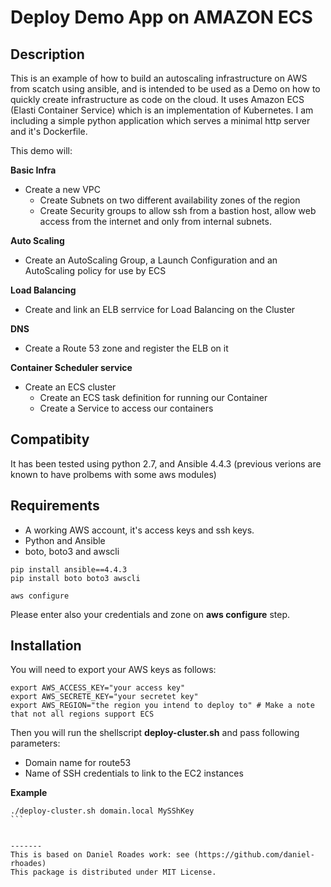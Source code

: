 Deploy Demo App on AMAZON ECS
=============================


Description
-----------

This is an example of how to build an autoscaling infrastructure on AWS from scatch using ansible, and is intended to be used as a 
Demo on how to quickly create infrastructure as code on the cloud.
It uses Amazon ECS (Elasti Container Service) which is an implementation of Kubernetes.
I am including a simple python application which serves a minimal http server and it's Dockerfile.

This demo will:

**Basic Infra**
- Create a new VPC
  - Create Subnets on two different availability zones of the region
  - Create Security groups to allow ssh from a bastion host, allow web access from the internet and only from internal subnets.

**Auto Scaling**
- Create an AutoScaling Group, a Launch Configuration and an AutoScaling policy for use by ECS

**Load Balancing**
- Create and link an ELB serrvice for Load Balancing on the Cluster

**DNS**
- Create a Route 53 zone and register the ELB on it

**Container Scheduler service**
- Create an ECS cluster
  - Create an ECS task definition for running our Container
  - Create a Service to access our containers
 


Compatibity
-----------

It has been tested using python 2.7, and Ansible 4.4.3 (previous verions are known to have prolbems with some aws modules)

Requirements
------------
- A working AWS account, it's access keys and ssh keys.
- Python and Ansible
- boto, boto3 and awscli

```
pip install ansible==4.4.3
pip install boto boto3 awscli

aws configure
````

Please enter also your credentials and zone on **aws configure** step.


Installation
----------

You will need to export your AWS keys as follows:

```
export AWS_ACCESS_KEY="your access key"
export AWS_SECRETE_KEY="your secretet key"
export AWS_REGION="the region you intend to deploy to" # Make a note that not all regions support ECS
```

Then you will run the shellscript **deploy-cluster.sh** and pass following parameters:
- Domain name for route53
- Name of SSH credentials to link to the EC2 instances


**Example**
````
./deploy-cluster.sh domain.local MySShKey
```


-------
This is based on Daniel Roades work: see (https://github.com/daniel-rhoades) 
This package is distributed under MIT License.

